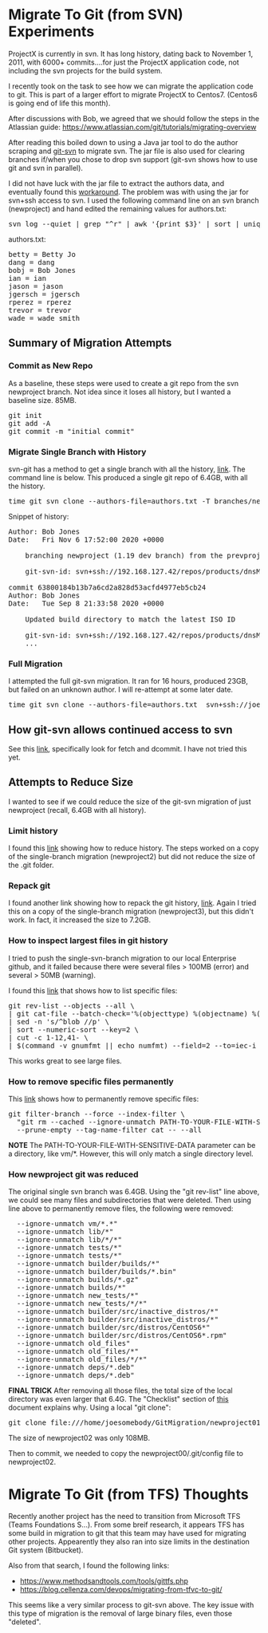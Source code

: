 # Migrate To Git (from SVN) Experiments

ProjectX is currently in svn.  It has long history, dating back to November 1, 2011, with 6000+ commits....for just the ProjectX application code, not including the svn projects for the build system.


I recently took on the task to see how we can migrate the application code to git.  This is part of a larger effort to migrate ProjectX to Centos7. (Centos6 is going end of life this month).

After discussions with Bob, we agreed that we should follow the steps in the Atlassian guide:
https://www.atlassian.com/git/tutorials/migrating-overview

After reading this boiled down to using a Java jar tool to do the author scraping and [git-svn](https://git-scm.com/docs/git-svn) to migrate svn.  The jar file is also used for clearing branches if/when you chose to drop svn support (git-svn shows how to use git and svn in parallel).

I did not have luck with the jar file to extract the authors data, and eventually found this [workaround](https://bitbucket.org/atlassian/svn-migration-scripts/issues/4/svn-migration-scriptsjar-authors-fails).  The problem was with using the jar for svn+ssh access to svn.  I used the following command line on an svn branch (newproject) and hand edited the remaining values for authors.txt:

<pre>
svn log --quiet | grep "^r" | awk '{print $3}' | sort | uniq > authors.txt
</pre>

authors.txt:
<pre>
betty = Betty Jo <betty.jo@oldco.com>
dang = dang <dang>
bobj = Bob Jones <bob.jones@oldco.com>
ian = ian <ian>
jason = jason <jason>
jgersch = jgersch <jgersch>
rperez = rperez <rperez>
trevor = trevor <trevor>
wade = wade smith <wade.smith@oldco.com>
</pre>

## Summary of Migration Attempts

### Commit as New Repo
As a baseline, these steps were used to create a git repo from the svn newproject branch.  Not idea since it loses all history, but I wanted a baseline size.  85MB.

<pre>
git init
git add -A
git commit -m "initial commit"
</pre>

### Migrate Single Branch with History
svn-git has a method to get a single branch with all the history, [link](https://gist.github.com/trodrigues/1023167). The command line is below.  This produced a single git repo of 6.4GB, with all the history.

<pre>
time git svn clone --authors-file=authors.txt -T branches/newproject svn+ssh://joesomebody@192.168.127.42/repos/products/dnsManager newproject
</pre>
Snippet of history:
<pre>
Author: Bob Jones <Bob.Jones@oldco.com>
Date:   Fri Nov 6 17:52:00 2020 +0000

    branching newproject (1.19 dev branch) from the prevproject 1.18.1 D tag point r73249
    
    git-svn-id: svn+ssh://192.168.127.42/repos/products/dnsManager/branches/newproject@73487 48e3370b-ab0b-0410-a26a-c6b7e01d70ed

commit 63800184b13b7a6cd2a828d53acfd4977eb5cb24
Author: Bob Jones <Bob.Jones@oldco.com>
Date:   Tue Sep 8 21:33:58 2020 +0000

    Updated build directory to match the latest ISO ID
    
    git-svn-id: svn+ssh://192.168.127.42/repos/products/dnsManager/branches/prevproject@73249 48e3370b-ab0b-0410-a26a-c6b7e01d70ed
    ...
</pre>

### Full Migration
I attempted the full git-svn migration.  It ran for 16 hours, produced 23GB, but failed on an unknown author.  I will re-attempt at some later date.
<pre>
time git svn clone --authors-file=authors.txt  svn+ssh://joesomebody@192.168.127.42/repos/products/dnsManager
</pre>

## How git-svn allows continued access to svn
See this [link](https://git-scm.com/docs/git-svn), specifically look for fetch and dcommit.  I have not tried this yet.

## Attempts to Reduce Size
I wanted to see if we could reduce the size of the git-svn migration of just newproject (recall, 6.4GB with all history).

### Limit history
I found this [link](https://passingcuriosity.com/2017/truncating-git-history/) showing how to reduce history.  The steps worked on a copy of the single-branch migration (newproject2) but did not reduce the size of the .git folder.

### Repack git
I found another link showing how to repack the git history, [link](https://stackoverflow.com/questions/5613345/how-to-shrink-the-git-folder).  Again I tried this on a copy of the single-branch migration (newproject3), but this didn't work.  In fact, it increased the size to 7.2GB.

### How to inspect largest files in git history
I tried to push the single-svn-branch migration to our local Enterprise github, and it failed because there were several files > 100MB (error) and several > 50MB (warning).

I found this [link](https://stackoverflow.com/questions/10622179/how-to-find-identify-large-commits-in-git-history) that shows how to list specific files:
<pre>
git rev-list --objects --all \
| git cat-file --batch-check='%(objecttype) %(objectname) %(objectsize) %(rest)' \
| sed -n 's/^blob //p' \
| sort --numeric-sort --key=2 \
| cut -c 1-12,41- \
| $(command -v gnumfmt || echo numfmt) --field=2 --to=iec-i --suffix=B --padding=7 --round=nearest
</pre>
This works great to see large files.

### How to remove specific files permanently
This [link](https://docs.github.com/en/free-pro-team@latest/github/authenticating-to-github/removing-sensitive-data-from-a-repository) shows how to permanently remove specific files:
<pre>
git filter-branch --force --index-filter \
  "git rm --cached --ignore-unmatch PATH-TO-YOUR-FILE-WITH-SENSITIVE-DATA" \
  --prune-empty --tag-name-filter cat -- --all
</pre>

**NOTE** The PATH-TO-YOUR-FILE-WITH-SENSITIVE-DATA parameter can be a directory, like vm/\*.  However, this will only match a single directory level.


### How newproject git was reduced
The original single svn branch was 6.4GB.  Using the "git rev-list" line above, we could see many files and subdirectories that were deleted.  Then using line above to permanently remove files, the following were removed:

<pre>
  --ignore-unmatch vm/*.*"
  --ignore-unmatch lib/*"
  --ignore-unmatch lib/*/*"
  --ignore-unmatch tests/*"
  --ignore-unmatch tests/*"
  --ignore-unmatch builder/builds/*"
  --ignore-unmatch builder/builds/*.bin"
  --ignore-unmatch builds/*.gz"
  --ignore-unmatch builds/*"
  --ignore-unmatch new_tests/*"
  --ignore-unmatch new_tests/*/*"
  --ignore-unmatch builder/src/inactive_distros/*"
  --ignore-unmatch builder/src/inactive_distros/*"
  --ignore-unmatch builder/src/distros/CentOS6*"
  --ignore-unmatch builder/src/distros/CentOS6*.rpm"
  --ignore-unmatch old_files"
  --ignore-unmatch old_files/*"
  --ignore-unmatch old_files/*/*"
  --ignore-unmatch deps/*.deb"
  --ignore-unmatch deps/*.deb"
</pre>

**FINAL TRICK**  After removing all those files, the total size of the local directory was even larger that 6.4G.  The "Checklist" section of [this](https://git-scm.com/docs/git-filter-branch) document explains why.  Using a local "git clone":
<pre>
git clone file:///home/joesomebody/GitMigration/newproject01 newproject02
</pre>
The size of newproject02 was only 108MB.

Then to commit, we needed to copy the newproject00/.git/config file to newproject02.


# Migrate To Git (from TFS) Thoughts

Recently another project has the need to transition from Microsoft TFS (Teams Foundations S...).  From
some breif research, it appears TFS has some build in migration to git that this team may have used
for migrating other projects.  Appearently they also ran into size limits in the destination Git system (Bitbucket).

Also from that search, I found the following links:<br>
- https://www.methodsandtools.com/tools/gittfs.php
- https://blog.cellenza.com/devops/migrating-from-tfvc-to-git/

This seems like a very similar process to git-svn above.  The key issue with this type of migration is
the removal of large binary files, even those "deleted".